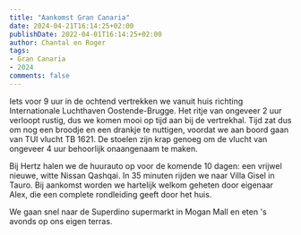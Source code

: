 ```yaml
---
title: "Aankomst Gran Canaria"
date: 2024-04-21T16:14:25+02:00
publishDate: 2022-04-01T16:14:25+02:00
author: Chantal en Roger
tags:
- Gran Canaria
- 2024
comments: false
---
```


Iets voor 9 uur in de ochtend vertrekken we vanuit huis richting Internationale Luchthaven Oostende-Brugge. Het ritje van ongeveer 2 uur verloopt rustig, dus we komen mooi op tijd aan bij de vertrekhal. Tijd zat dus om nog een broodje en een drankje te nuttigen, voordat we aan boord gaan van TUI vlucht TB 1621. De stoelen zijn krap genoeg om de vlucht van ongeveer 4 uur behoorlijk onaangenaam te maken.

Bij Hertz halen we de huurauto op voor de komende 10 dagen: een vrijwel nieuwe, witte Nissan Qashqai. In 35 minuten rijden we naar Villa Gisel in Tauro. Bij aankomst worden we hartelijk welkom geheten door eigenaar Alex, die een complete rondleiding geeft door het huis.

We gaan snel naar de Superdino supermarkt in Mogan Mall en eten 's avonds op ons eigen terras.
